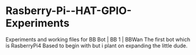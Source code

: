 # Rasberry-Pi--HAT-GPIO-Experiments
Experiments and working files for BB Bot | BB 1 | BBWan   The first bot which is RasberryPi4 Based to begin with but i plant on expanding the little dude.

